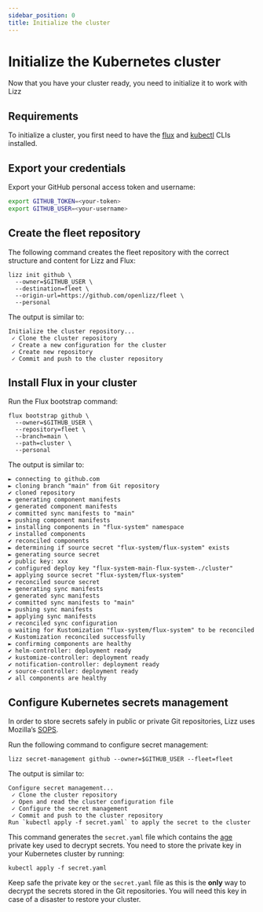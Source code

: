 ```yaml
---
sidebar_position: 0
title: Initialize the cluster
---
```


# Initialize the Kubernetes cluster

Now that you have your cluster ready, you need to initialize it to work with Lizz

## Requirements

To initialize a cluster, you first need to have the [flux](https://fluxcd.io) and [kubectl](https://kubernetes.io/docs/tasks/tools/install-kubectl/) CLIs installed.

## Export your credentials

Export your GitHub personal access token and username:

```bash
export GITHUB_TOKEN=<your-token>
export GITHUB_USER=<your-username>
```

## Create the fleet repository

The following command creates the fleet repository with the correct structure and content for Lizz and Flux:

```
lizz init github \
  --owner=$GITHUB_USER \
  --destination=fleet \
  --origin-url=https://github.com/openlizz/fleet \
  --personal
```

The output is similar to:

```
Initialize the cluster repository...
 ✓ Clone the cluster repository
 ✓ Create a new configuration for the cluster
 ✓ Create new repository
 ✓ Commit and push to the cluster repository
```

## Install Flux in your cluster

Run the Flux bootstrap command:

```
flux bootstrap github \
  --owner=$GITHUB_USER \
  --repository=fleet \
  --branch=main \
  --path=cluster \
  --personal
```

The output is similar to:

```
► connecting to github.com
► cloning branch "main" from Git repository
✔ cloned repository
► generating component manifests
✔ generated component manifests
✔ committed sync manifests to "main"
► pushing component manifests
► installing components in "flux-system" namespace
✔ installed components
✔ reconciled components
► determining if source secret "flux-system/flux-system" exists
► generating source secret
✔ public key: xxx
✔ configured deploy key "flux-system-main-flux-system-./cluster"
► applying source secret "flux-system/flux-system"
✔ reconciled source secret
► generating sync manifests
✔ generated sync manifests
✔ committed sync manifests to "main"
► pushing sync manifests
► applying sync manifests
✔ reconciled sync configuration
◎ waiting for Kustomization "flux-system/flux-system" to be reconciled
✔ Kustomization reconciled successfully
► confirming components are healthy
✔ helm-controller: deployment ready
✔ kustomize-controller: deployment ready
✔ notification-controller: deployment ready
✔ source-controller: deployment ready
✔ all components are healthy
```

## Configure Kubernetes secrets management

In order to store secrets safely in public or private Git repositories, Lizz uses Mozilla’s [SOPS](https://github.com/mozilla/sops).

Run the following command to configure secret management:

```
lizz secret-management github --owner=$GITHUB_USER --fleet=fleet
```

The output is similar to:

```
Configure secret management...
 ✓ Clone the cluster repository
 ✓ Open and read the cluster configuration file
 ✓ Configure the secret management
 ✓ Commit and push to the cluster repository
Run `kubectl apply -f secret.yaml` to apply the secret to the cluster
```

This command generates the `secret.yaml` file which contains the [age](https://github.com/FiloSottile/age) private key used to decrypt secrets.
You need to store the private key in your Kubernetes cluster by running:

```
kubectl apply -f secret.yaml
```

Keep safe the private key or the `secret.yaml` file as this is the **only** way to decrypt the secrets stored in the Git repositories.
You will need this key in case of a disaster to restore your cluster.
